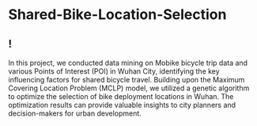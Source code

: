 # Shared-Bike-Location-Selection
!
---

In this project, we conducted data mining on Mobike bicycle trip data and various Points of Interest (POI) in Wuhan City, identifying the key influencing factors for shared bicycle travel.
Building upon the Maximum Covering Location Problem (MCLP) model, we utilized a genetic algorithm to optimize the selection of bike deployment locations in Wuhan. 
The optimization results can provide valuable insights to city planners and decision-makers for urban development.
